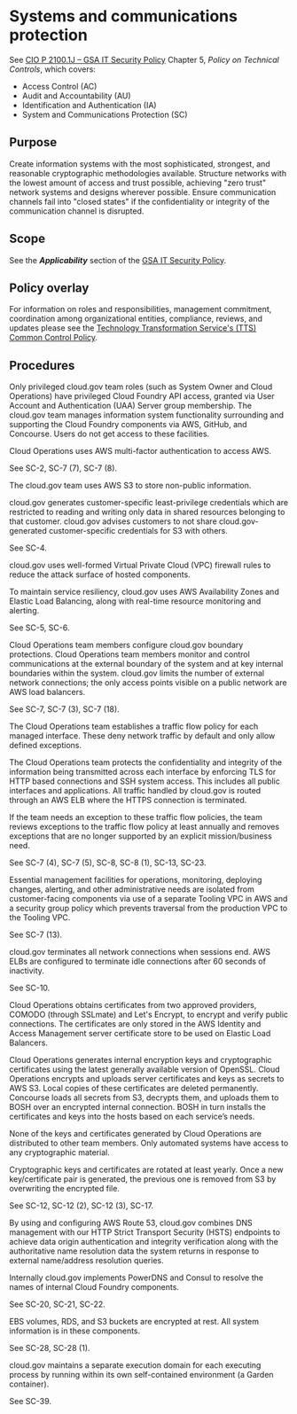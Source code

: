 # Systems and communications protection

See [CIO P 2100.1J – GSA IT Security Policy](http://www.gsa.gov/portal/mediaId/129634/fileName/CIO_21001J_CHGE_1_GSA_Information_Technology_(IT)_Security_Policy_(Posted_Version_4-28-2016).action) Chapter 5, _Policy on Technical Controls_, which covers:

* Access Control (AC)
* Audit and Accountability (AU)
* Identification and Authentication (IA)
* System and Communications Protection (SC)

## Purpose

Create information systems with the most sophisticated, strongest, and reasonable cryptographic methodologies available. Structure networks with the lowest amount of access and trust possible, achieving "zero trust" network systems and designs wherever possible. Ensure communication channels fail into "closed states" if the confidentiality or integrity of the communication channel is disrupted.

## Scope

See the **_Applicability_** section of the [GSA IT Security Policy](http://www.gsa.gov/portal/mediaId/129634/fileName/CIO_21001J_CHGE_1_GSA_Information_Technology_(IT)_Security_Policy_(Posted_Version_4-28-2016).action).

## Policy overlay

For information on roles and responsibilities, management commitment, coordination among organizational entities, compliance, reviews, and updates please see the [Technology Transformation Service's (TTS) Common Control Policy](https://github.com/18F/compliance-docs/blob/master/TTS-Common-Control-Policy.md). 

## Procedures

Only privileged cloud.gov team roles (such as System Owner and Cloud Operations) have privileged Cloud Foundry API access, granted via User Account and Authentication (UAA) Server group membership. The cloud.gov team manages information system functionality surrounding and supporting the Cloud Foundry components via AWS, GitHub, and Concourse. Users do not get access to these facilities.

Cloud Operations uses AWS multi-factor authentication to access AWS.

See SC-2, SC-7 (7), SC-7 (8).

The cloud.gov team uses AWS S3 to store non-public information.

cloud.gov generates customer-specific least-privilege credentials which are restricted to reading and writing only data in shared resources belonging to that customer. cloud.gov advises customers to not share cloud.gov-generated customer-specific credentials for S3 with others.

See SC-4.

cloud.gov uses well-formed Virtual Private Cloud (VPC) firewall rules to reduce the attack surface of hosted components.

To maintain service resiliency, cloud.gov uses AWS Availability Zones and Elastic Load Balancing, along with real-time resource monitoring and alerting.

See SC-5, SC-6.

Cloud Operations team members configure cloud.gov boundary protections. Cloud Operations team members monitor and control communications at the external boundary of the system and at key internal boundaries within the system. cloud.gov limits the number of external network connections; the only access points visible on a public network are AWS load balancers.

See SC-7, SC-7 (3), SC-7 (18).

The Cloud Operations team establishes a traffic flow policy for each managed interface. These deny network traffic by default and only allow defined exceptions.

The Cloud Operations team protects the confidentiality and integrity of the information being transmitted across each interface by enforcing TLS for HTTP based connections and SSH system access. This includes all public interfaces and applications. All traffic handled by cloud.gov is routed through an AWS ELB where the HTTPS connection is terminated.

If the team needs an exception to these traffic flow policies, the team reviews exceptions to the traffic flow policy at least annually and removes exceptions that are no longer supported by an explicit mission/business need.

See SC-7 (4), SC-7 (5), SC-8, SC-8 (1), SC-13, SC-23.

Essential management facilities for operations, monitoring, deploying changes, alerting, and other administrative needs are isolated from customer-facing components via use of a separate Tooling VPC in AWS and a security group policy which prevents traversal from the production VPC to the Tooling VPC.

See SC-7 (13).

cloud.gov terminates all network connections when sessions end. AWS ELBs are configured to terminate idle connections after 60 seconds of inactivity.See SC-10.
Cloud Operations obtains certificates from two approved providers, COMODO (through SSLmate) and Let's Encrypt, to encrypt and verify public connections. The certificates are only stored in the AWS Identity and Access Management server certificate store to be used on Elastic Load Balancers.Cloud Operations generates internal encryption keys and cryptographic certificates using the latest generally available version of OpenSSL. Cloud Operations encrypts and uploads server certificates and keys as secrets to AWS S3. Local copies of these certificates are deleted permanently. Concourse loads all secrets from S3, decrypts them, and uploads them to BOSH over an encrypted internal connection. BOSH in turn installs the certificates and keys into the hosts based on each service’s needs.None of the keys and certificates generated by Cloud Operations are distributed to other team members. Only automated systems have access to any cryptographic material.
Cryptographic keys and certificates are rotated at least yearly. Once a new key/certificate pair is generated, the previous one is removed from S3 by overwriting the encrypted file.See SC-12, SC-12 (2), SC-12 (3), SC-17.By using and configuring AWS Route 53, cloud.gov combines DNS management with our HTTP Strict Transport Security (HSTS) endpoints to achieve data origin authentication and integrity verification along with the authoritative name resolution data the system returns in response to external name/address resolution queries.

Internally cloud.gov implements PowerDNS and Consul to resolve the names of internal Cloud Foundry components.
See SC-20, SC-21, SC-22.
EBS volumes, RDS, and S3 buckets are encrypted at rest. All system information is in these components.See SC-28, SC-28 (1).
cloud.gov maintains a separate execution domain for each executing process by running within its own self-contained environment (a Garden container).
See SC-39.